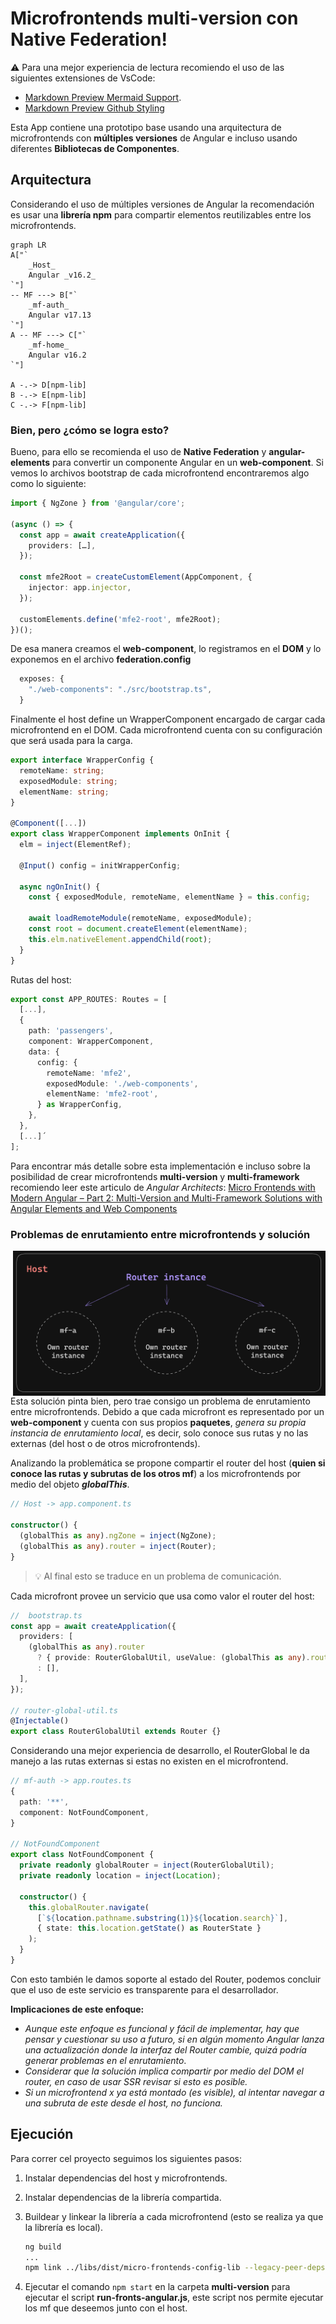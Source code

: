 # Microfrontends multi-version con Native Federation!

⚠️ Para una mejor experiencia de lectura recomiendo el uso de las siguientes extensiones de VsCode:

- [Markdown Preview Mermaid Support](https://marketplace.visualstudio.com/items?itemName=bierner.markdown-mermaid).
- [Markdown Preview Github Styling](https://marketplace.visualstudio.com/items?itemName=bierner.markdown-preview-github-styles)

Esta App contiene una prototipo base usando una arquitectura de microfrontends con **múltiples
versiones** de Angular e incluso usando diferentes **Bibliotecas de Componentes**.

## Arquitectura

Considerando el uso de múltiples versiones de Angular la recomendación es usar una **librería npm** para
compartir elementos reutilizables entre los microfrontends.

```mermaid
graph LR
A["`
    _Host_
    Angular _v16.2_
`"]
-- MF ---> B["`
    _mf-auth_
    Angular v17.13
`"]
A -- MF ---> C["`
    _mf-home_
    Angular v16.2
`"]

A -.-> D[npm-lib]
B -.-> E[npm-lib]
C -.-> F[npm-lib]
```

### Bien, pero ¿cómo se logra esto?

Bueno, para ello se recomienda el uso de **Native Federation** y **angular-elements** para convertir un componente Angular en un **web-component**.
Si vemos lo archivos bootstrap de cada microfrontend encontraremos algo como lo siguiente:

```typescript
import { NgZone } from '@angular/core';

(async () => {
  const app = await createApplication({
    providers: […],
  });

  const mfe2Root = createCustomElement(AppComponent, {
    injector: app.injector,
  });

  customElements.define('mfe2-root', mfe2Root);
})();
```

De esa manera creamos el **web-component**, lo registramos en el **DOM** y lo exponemos en el archivo **federation.config**

```typescript
  exposes: {
    "./web-components": "./src/bootstrap.ts",
  }
```

Finalmente el host define un WrapperComponent encargado de cargar cada microfrontend en el DOM. Cada microfrontend cuenta
con su configuración que será usada para la carga.

```typescript
export interface WrapperConfig {
  remoteName: string;
  exposedModule: string;
  elementName: string;
}

@Component([...])
export class WrapperComponent implements OnInit {
  elm = inject(ElementRef);

  @Input() config = initWrapperConfig;

  async ngOnInit() {
    const { exposedModule, remoteName, elementName } = this.config;

    await loadRemoteModule(remoteName, exposedModule);
    const root = document.createElement(elementName);
    this.elm.nativeElement.appendChild(root);
  }
}
```

Rutas del host:

```typescript
export const APP_ROUTES: Routes = [
  [...],
  {
    path: 'passengers',
    component: WrapperComponent,
    data: {
      config: {
        remoteName: 'mfe2',
        exposedModule: './web-components',
        elementName: 'mfe2-root',
      } as WrapperConfig,
    },
  },
  [...]´
];
```

Para encontrar más detalle sobre esta implementación e incluso sobre la posibilidad de crear microfrontends
**multi-version** y **multi-framework** recomiendo leer este articulo de _Angular Architects_: [Micro Frontends with Modern Angular – Part 2: Multi-Version and Multi-Framework Solutions with Angular Elements and Web Components](https://www.angulararchitects.io/blog/micro-frontends-with-modern-angular-part-2-multi-version-and-multi-framework-solutions-with-angular-elements-and-web-components/)

### Problemas de enrutamiento entre microfrontends y solución

<img
    src="host/src/assets/router-instance-example.png"
    alt="mf instance example"
    style="width: 500px"
    align="right"
  />
Esta solución pinta bien, pero trae consigo un problema de enrutamiento entre microfrontends. Debido a que cada microfront es representado
por un **web-component** y cuenta con sus propios **paquetes**, _genera su propia instancia de enrutamiento local_, es decir, solo conoce sus rutas y no
las externas (del host o de otros microfrontends).

Analizando la problemática se propone compartir el router del host (**quien si conoce las rutas y subrutas de los otros mf**) a los microfrontends por medio del objeto _**globalThis**_.

```typescript
// Host -> app.component.ts

constructor() {
  (globalThis as any).ngZone = inject(NgZone);
  (globalThis as any).router = inject(Router);
}
```

> 💡 Al final esto se traduce en un problema de comunicación.

Cada microfront provee un servicio que usa como valor el router del host:

```typescript
//  bootstrap.ts
const app = await createApplication({
  providers: [
    (globalThis as any).router
      ? { provide: RouterGlobalUtil, useValue: (globalThis as any).router }
      : [],
  ],
});

// router-global-util.ts
@Injectable()
export class RouterGlobalUtil extends Router {}
```

Considerando una mejor experiencia de desarrollo, el RouterGlobal le da manejo a las rutas externas si estas no existen en el microfrontend.

```typescript
// mf-auth -> app.routes.ts
{
  path: '**',
  component: NotFoundComponent,
}

// NotFoundComponent
export class NotFoundComponent {
  private readonly globalRouter = inject(RouterGlobalUtil);
  private readonly location = inject(Location);

  constructor() {
    this.globalRouter.navigate(
      [`${location.pathname.substring(1)}${location.search}`],
      { state: this.location.getState() as RouterState }
    );
  }
}
```

Con esto también le damos soporte al estado del Router, podemos concluir que el uso de este servicio es transparente para el desarrollador.

**Implicaciones de este enfoque:**

- _Aunque este enfoque es funcional y fácil de implementar, hay que pensar y cuestionar su uso a futuro, si en algún momento Angular
  lanza una actualización donde la interfaz del Router cambie, quizá podría generar problemas en el enrutamiento_.
- _Considerar que la solución implica compartir por medio del DOM el router, en caso de usar SSR revisar si esto es posible._
- _Si un microfrontend x ya está montado (es visible), al intentar navegar a una subruta de este desde el host, no funciona._

## Ejecución

Para correr cel proyecto seguimos los siguientes pasos:

1. Instalar dependencias del host y microfrontends.
2. Instalar dependencias de la librería compartida.
3. Buildear y linkear la librería a cada microfrontend (esto se realiza ya que la librería es local).

   ```bash
   ng build
   ...
   npm link ../libs/dist/micro-frontends-config-lib --legacy-peer-deps
   ```

4. Ejecutar el comando `npm start` en la carpeta **multi-version** para ejecutar el script **run-fronts-angular.js**,
   este script nos permite ejecutar los mf que deseemos junto con el host.

